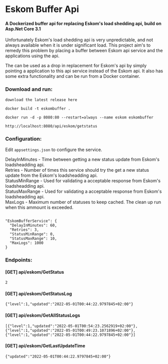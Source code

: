 # Eskom Buffer Api

#### A Dockerized buffer api for replacing Eskom's load shedding api, build on Asp.Net Core 3.1

Unfortunately Eskom's load shedding api is very unpredictable, and not always available when it is under significant load. This project aim's to remedy this problem by placing a buffer between Eskom api service and the applications using the api.

The can be used as a drop in replacement for Eskom's api by simply pointing a application to this api service instead of the Eskom api. It also has some extra
functionality and can be run from a Docker container.

### Download and run:

`download the latest release here`

`docker build -t eskombuffer . `

`docker run -d -p 8080:80 --restart=always --name eskom eskombuffer`

`http://localhost:8080/api/eskom/getstatus`

### Configuration:

Edit `appsettings.json` to configure the service.

DelayInMinutes - Time between getting a new status update from Eskom's loadsheadding api.  
Retries - Number of times this service should try the get a new status update from the Eskom's loadsheadding api.  
StatusMinRange - Used for validating a acceptable response from Eskom's loadsheadding api.  
StatusMaxRange - Used for validating a acceptable response from Eskom's loadsheadding api.  
MaxLogs - Maximum number of statuses to keep cached. The clean up run when this ammount is exceeded.  

```

"EskomBufferService": {
  "DelayInMinutes": 60,
  "Retries": 3, 
  "StatusMinRange": 0,
  "StatusMaxRange": 10,
  "MaxLogs": 1000
}
```

### Endpoints:

#### [GET] api/eskom/GetStatus  
```
2  
```

#### [GET] api/eskom/GetStatusLog  
```
{"level":1,"updated":"2022-05-01T00:44:22.9797845+02:00"}  
```

#### [GET] api/eskom/GetAllStatusLogs  
```
[{"level":1,"updated":"2022-05-01T00:54:23.2562919+02:00"},{"level":1,"updated":"2022-05-01T00:49:23.1071896+02:00"},{"level":1,"updated":"2022-05-01T00:44:22.9797845+02:00"}]  
```

#### [GET] api/eskom/GetLastUpdateTime  
```
{"updated":"2022-05-01T00:44:22.9797845+02:00"}  
```
